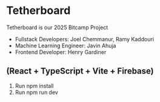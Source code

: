 # Tetherboard
Tetherboard is our 2025 Bitcamp Project
- Fullstack Developers: Joel Chemmanur, Ramy Kaddouri
- Machine Learning Engineer: Javin Ahuja
- Frontend Developer: Henry Gardiner
## (React + TypeScript + Vite + Firebase)

1. Run npm install
2. Run npm run dev
